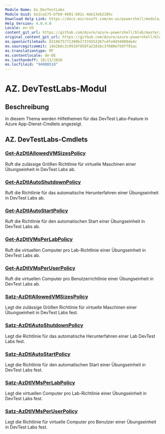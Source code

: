 ```yaml
---
Module Name: Az.DevTestLabs
Module Guid: be2ca175-bfb9-4601-b01c-4de13eb2105c
Download Help Link: https://docs.microsoft.com/en-us/powershell/module/az.devtestlabs
Help Version: 4.0.4.0
Locale: en-US
content_git_url: https://github.com/Azure/azure-powershell/blob/master/src/DevTestLabs/DevTestLabs/help/Az.DevTestLabs.md
original_content_git_url: https://github.com/Azure/azure-powershell/blob/master/src/DevTestLabs/DevTestLabs/help/Az.DevTestLabs.md
ms.openlocfilehash: 8310675771399b17374552267cdfe9d34988de4c
ms.sourcegitcommit: 1de2b6c3c99197958fa2101bc37680e7507f91ac
ms.translationtype: MT
ms.contentlocale: de-DE
ms.lasthandoff: 10/13/2020
ms.locfileid: "94008518"
---
```

# AZ. DevTestLabs-Modul
## Beschreibung
In diesem Thema werden Hilfethemen für das DevTest Labs-Feature in Azure App-Dienst-Cmdlets angezeigt.

## AZ. DevTestLabs-Cmdlets
### [Get-AzDtlAllowedVMSizesPolicy](Get-AzDtlAllowedVMSizesPolicy.md)
Ruft die zulässige Größen Richtlinie für virtuelle Maschinen einer Übungseinheit in DevTest Labs ab.

### [Get-AzDtlAutoShutdownPolicy](Get-AzDtlAutoShutdownPolicy.md)
Ruft die Richtlinie für das automatische Herunterfahren einer Übungseinheit in DevTest Labs ab.

### [Get-AzDtlAutoStartPolicy](Get-AzDtlAutoStartPolicy.md)
Ruft die Richtlinie für den automatischen Start einer Übungseinheit in DevTest Labs ab.

### [Get-AzDtlVMsPerLabPolicy](Get-AzDtlVMsPerLabPolicy.md)
Ruft die virtuellen Computer pro Lab-Richtlinie einer Übungseinheit in DevTest Labs ab.

### [Get-AzDtlVMsPerUserPolicy](Get-AzDtlVMsPerUserPolicy.md)
Ruft die virtuellen Computer pro Benutzerrichtlinie einer Übungseinheit in DevTest Labs ab.

### [Satz-AzDtlAllowedVMSizesPolicy](Set-AzDtlAllowedVMSizesPolicy.md)
Legt die zulässige Größen Richtlinie für virtuelle Maschinen einer Übungseinheit in DevTest Labs fest.

### [Satz-AzDtlAutoShutdownPolicy](Set-AzDtlAutoShutdownPolicy.md)
Legt die Richtlinie für das automatische Herunterfahren einer Lab DevTest Labs fest.

### [Satz-AzDtlAutoStartPolicy](Set-AzDtlAutoStartPolicy.md)
Legt die Richtlinie für den automatischen Start einer Übungseinheit in DevTest Labs fest.

### [Satz-AzDtlVMsPerLabPolicy](Set-AzDtlVMsPerLabPolicy.md)
Legt die virtuellen Computer pro Lab-Richtlinie einer Übungseinheit in DevTest Labs fest.

### [Satz-AzDtlVMsPerUserPolicy](Set-AzDtlVMsPerUserPolicy.md)
Legt die Richtlinie für virtuelle Computer pro Benutzer einer Übungseinheit in DevTest Labs fest.

